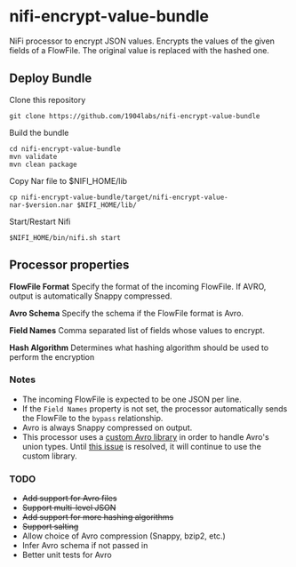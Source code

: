 # nifi-encrypt-value-bundle

NiFi processor to encrypt JSON values. Encrypts the values of the given fields of a FlowFile. The original value is replaced with the hashed one.

## Deploy Bundle

Clone this repository

```shell
git clone https://github.com/1904labs/nifi-encrypt-value-bundle
```

Build the bundle

```shell
cd nifi-encrypt-value-bundle
mvn validate
mvn clean package
```

Copy Nar file to $NIFI_HOME/lib

```shell
cp nifi-encrypt-value-bundle/target/nifi-encrypt-value-nar-$version.nar $NIFI_HOME/lib/
```

Start/Restart Nifi

```shell
$NIFI_HOME/bin/nifi.sh start
```

## Processor properties

__FlowFile Format__
Specify the format of the incoming FlowFile. If AVRO, output is automatically Snappy compressed.

__Avro Schema__
Specify the schema if the FlowFile format is Avro.

__Field Names__
Comma separated list of fields whose values to encrypt.

__Hash Algorithm__
Determines what hashing algorithm should be used to perform the encryption

### Notes

- The incoming FlowFile is expected to be one JSON per line.
- If the `Field Names` property is not set, the processor automatically sends the FlowFile to the `bypass` relationship.
- Avro is always Snappy compressed on output.
- This processor uses a [custom Avro library](https://github.com/zolyfarkas/avro) in order to handle Avro's union types. Until [this issue](https://issues.apache.org/jira/browse/AVRO-1582) is resolved, it will continue to use the custom library.


### TODO

- ~~Add support for Avro files~~
- ~~Support multi-level JSON~~
- ~~Add support for more hashing algorithms~~
- ~~Support salting~~
- Allow choice of Avro compression (Snappy, bzip2, etc.)
- Infer Avro schema if not passed in
- Better unit tests for Avro
